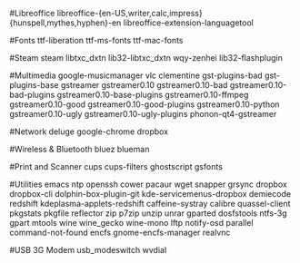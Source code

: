 #Libreoffice
libreoffice-{en-US,writer,calc,impress} {hunspell,mythes,hyphen}-en libreoffice-extension-languagetool

#Fonts
ttf-liberation ttf-ms-fonts ttf-mac-fonts

#Steam
steam libtxc_dxtn lib32-libtxc_dxtn wqy-zenhei lib32-flashplugin

#Multimedia
google-musicmanager vlc clementine gst-plugins-bad gst-plugins-base gstreamer gstreamer0.10 gstreamer0.10-bad gstreamer0.10-bad-plugins gstreamer0.10-base-plugins gstreamer0.10-ffmpeg gstreamer0.10-good gstreamer0.10-good-plugins gstreamer0.10-python gstreamer0.10-ugly gstreamer0.10-ugly-plugins phonon-qt4-gstreamer

#Network
deluge google-chrome dropbox

#Wireless & Bluetooth
bluez blueman

#Print and Scanner
cups cups-filters ghostscript gsfonts

#Utilities
emacs ntp openssh cower pacaur wget snapper grsync dropbox dropbox-cli dolphin-box-plugin-git kde-servicemenus-dropbox demiecode redshift kdeplasma-applets-redshift caffeine-systray calibre quassel-client pkgstats pkgfile reflector zip p7zip unzip unrar gparted dosfstools ntfs-3g gpart mtools wine wine_gecko wine-mono lftp notify-osd parallel command-not-found encfs gnome-encfs-manager realvnc

#USB 3G Modem
usb_modeswitch wvdial

